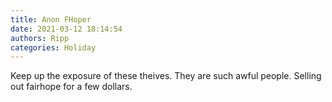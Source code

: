 ```yaml
---
title: Anon FHoper
date: 2021-03-12 18:14:54
authors: Ripp
categories: Holiday
---
```


 Keep up the exposure of these theives. They are such awful people. Selling out fairhope for a few dollars.